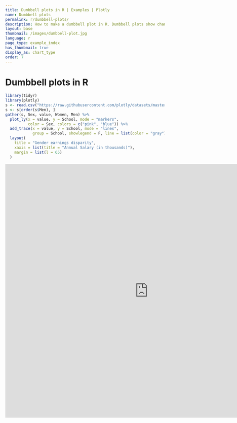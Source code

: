 ```yaml
---
title: Dumbbell plots in R | Examples | Plotly
name: Dumbbell plots
permalink: r/dumbbell-plots/
description: How to make a dumbbell plot in R. Dumbbell plots show changes between two points in time or between two conditions.
layout: base
thumbnail: /images/dumbbell-plot.jpg
language: r
page_type: example_index
has_thumbnail: true
display_as: chart_type
order: 7
---
```


# Dumbbell plots in R

```r
library(tidyr)
library(plotly)
s <- read.csv("https://raw.githubusercontent.com/plotly/datasets/master/school_earnings.csv")
s <- s[order(s$Men), ]
gather(s, Sex, value, Women, Men) %>%
  plot_ly(x = value, y = School, mode = "markers",
          color = Sex, colors = c("pink", "blue")) %>%
  add_trace(x = value, y = School, mode = "lines", 
            group = School, showlegend = F, line = list(color = "gray")) %>%
  layout(
    title = "Gender earnings disparity",
    xaxis = list(title = "Annual Salary (in thousands)"),
    margin = list(l = 65)
  )
```

<iframe width="900" height="800" frameborder="0" scrolling="no" src="https://plot.ly/~agvd/1685.embed"></iframe>
